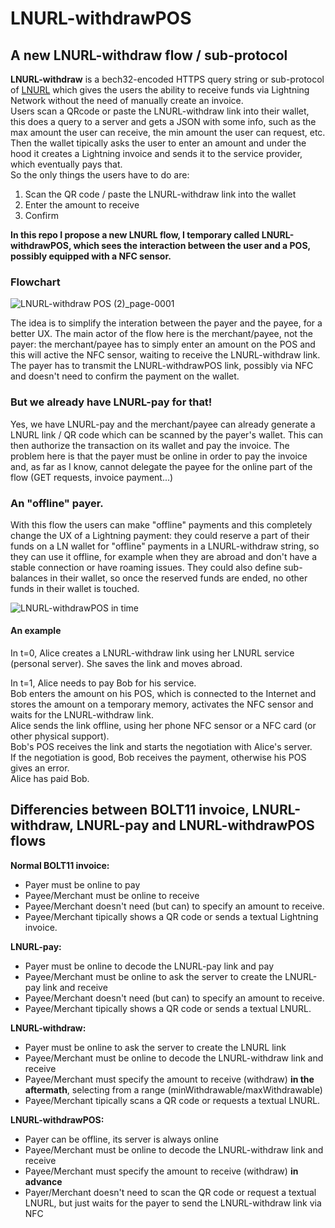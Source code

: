 # LNURL-withdrawPOS
## A new LNURL-withdraw flow / sub-protocol

**LNURL-withdraw** is a bech32-encoded HTTPS query string or sub-protocol of [LNURL](https://github.com/fiatjaf/lnurl-rfc) which gives the users the ability to receive funds via Lightning Network without the need of manually create an invoice.
<br>Users scan a QRcode or paste the LNURL-withdraw link into their wallet, this does a query to a server and gets a JSON with some info, such as the max amount the user can receive, the min amount the user can request, etc.
Then the wallet tipically asks the user to enter an amount and under the hood it creates a Lightning invoice and sends it to the service provider, which eventually pays that.
<br>So the only things the users have to do are:
1. Scan the QR code / paste the LNURL-withdraw link into the wallet
2. Enter the amount to receive
3. Confirm

**In this repo I propose a new LNURL flow, I temporary called LNURL-withdrawPOS, which sees the interaction between the user and a POS, possibly equipped with a NFC sensor.**

### Flowchart

![LNURL-withdraw POS (2)_page-0001](https://user-images.githubusercontent.com/38695835/161532078-7266f51c-be0d-4507-8e87-72427b0c1ea8.jpg)

The idea is to simplify the interation between the payer and the payee, for a better UX.
The main actor of the flow here is the merchant/payee, not the payer: the merchant/payee has to simply enter an amount on the POS and this will active the NFC sensor, waiting to receive the LNURL-withdraw link. The payer has to transmit the LNURL-withdrawPOS link, possibly via NFC and doesn't need to confirm the payment on the wallet.

### But we already have LNURL-pay for that!
Yes, we have LNURL-pay and the merchant/payee can already generate a LNURL link / QR code which can be scanned by the payer's wallet. This can then authorize the transaction on its wallet and pay the invoice.
The problem here is that the payer must be online in order to pay the invoice and, as far as I know, cannot delegate the payee for the online part of the flow (GET requests, invoice payment...)

### An "offline" payer.
With this flow the users can make "offline" payments and this completely change the UX of a Lightning payment: they could reserve a part of their funds on a LN wallet for "offline" payments in a LNURL-withdraw string, so they can use it offline, for example when they are abroad and don't have a stable connection or have roaming issues.
They could also define sub-balances in their wallet, so once the reserved funds are ended, no other funds in their wallet is touched.

![LNURL-withdrawPOS in time](https://user-images.githubusercontent.com/38695835/161559784-7ae96a0e-1e61-4ae8-8a0a-f86ee1900d74.png)


#### An example
In t=0, Alice creates a LNURL-withdraw link using her LNURL service (personal server).
She saves the link and moves abroad.

In t=1, Alice needs to pay Bob for his service.
<br>Bob enters the amount on his POS, which is connected to the Internet and stores the amount on a temporary memory, activates the NFC sensor and waits for the LNURL-withdraw link.
<br>Alice sends the link offline, using her phone NFC sensor or a NFC card (or other physical support).
<br>Bob's POS receives the link and starts the negotiation with Alice's server.
<br>If the negotiation is good, Bob receives the payment, otherwise his POS gives an error.
<br>Alice has paid Bob.

## Differencies between BOLT11 invoice, LNURL-withdraw, LNURL-pay and LNURL-withdrawPOS flows

**Normal BOLT11 invoice:**
- Payer must be online to pay
- Payee/Merchant must be online to receive
- Payee/Merchant doesn't need (but can) to specify an amount to receive. 
- Payee/Merchant tipically shows a QR code or sends a textual Lightning invoice.

**LNURL-pay:**
- Payer must be online to decode the LNURL-pay link and pay
- Payee/Merchant must be online to ask the server to create the LNURL-pay link and receive
- Payee/Merchant doesn't need (but can) to specify an amount to receive. 
- Payee/Merchant tipically shows a QR code or sends a textual LNURL.

**LNURL-withdraw:**
- Payer must be online to ask the server to create the LNURL link
- Payee/Merchant must be online to decode the LNURL-withdraw link and receive
- Payee/Merchant must specify the amount to receive (withdraw) **in the aftermath**, selecting from a range (minWithdrawable/maxWithdrawable)
- Payee/Merchant tipically scans a QR code or requests a textual LNURL.

**LNURL-withdrawPOS:**
- Payer can be offline, its server is always online
- Payee/Merchant must be online to decode the LNURL-withdraw link and receive
- Payee/Merchant must specify the amount to receive (withdraw) **in advance** 
- Payer/Merchant doesn't need to scan the QR code or request a textual LNURL, but just waits for the payer to send the LNURL-withdraw link via NFC


